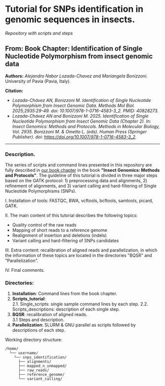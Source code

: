 # Tutorial for SNPs identification in genomic sequences in insects.

_Repository with scripts and steps_

## From: Book Chapter: Identification of Single Nucleotide Polymorphism from insect genomic data

**Authors:** _Alejandro Nabor Lozada-Chavez and Mariangela Bonizzoni_. University of Pavia (Pavia, Italy).

**Citation:** 
* _Lozada-Chávez AN, Bonizzoni M. Identification of Single Nucleotide Polymorphism from Insect Genomic Data. Methods Mol Biol. 2025;2935:29-49. doi: 10.1007/978-1-0716-4583-3_2. PMID: 40828273._
* _Lozada-Chávez AN and Bonizzoni M. 2025. Identification of Single Nucleotide Polymorphism from Insect Genomic Data (Chapter 2). In: Insect Genomics: Methods and Protocols. Methods in Molecular Biology, Vol. 2935. Bonizzoni M. & Ometto L. (eds). Human Press (Springer Publisher). doi: https://doi.org/10.1007/978-1-0716-4583-3_2._

----
### Description.

The series of scripts and command lines presented in this repository are fully described in [our book chapter](https://doi.org/10.1007/978-1-0716-4583-3_2) in the book **"Insect Genomics: Methods and Protocols"**. The guideline of this tutorial is divided in three major steps based on the GATK protocol: 1) preprocessing data and alignments, 2) refinement of alignments, and 3) variant calling and hard-filtering of Single Nucleotide Polymorphisms (SNPs).

I. Installation of tools: FASTQC, BWA, vcftools, bcftools, samtools, picard, GATK. 

II. The main content of this tutorial describes the following topics:
 * Quality control of the raw reads
 * Mapping of short reads to a reference genome
 * Realignment of insertion and deletions (indels)
 * Variant calling and hard-filtering of SNPs candidates

III. Extra content: recalibration of aligned reads and parallelization, in which the information of these topics are located in the directories "BQSR" and "Parallelization".

IV. Final comments.

### Directories:

1. **Installation**: Command lines from the book chapter.
2. **Scripts_tutorial**:\
   2.1. Single_scripts: single sample command lines by each step.
   2.2. Scripts_descriptions: description of each single step. 
3. **BQSR**: recalibration of aligned reads.\
    3.1 Steps and description.
4. **Parallelization**: SLURM & GNU parallel as scripts followed by descriptions of each step.

Working directory structure:

```text
/home/
  └── username/ 
    └── snps_identification/ 
      ├── alignments/ 
      ├── mapped_n_unmapped/ 
      ├── raw_reads/ 
      ├── reference_genome/
      └── variant_calling/
```


